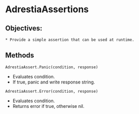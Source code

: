 AdrestiaAssertions
==================

## Objectives:
    * Provide a simple assertion that can be used at runtime.
    
## Methods
```golang
AdrestiaAssert.Panic(condition, response)
```
* Evaluates condition.
* If true, panic and write response string.

```golang
AdrestiaAssert.Error(condition, response)
```
* Evaluates condition.
* Returns error if true, otherwise nil.